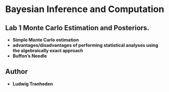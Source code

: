 # Bayesian Inference and Computation

## Lab 1 Monte Carlo Estimation and Posteriors.
* **Simple Monte Carlo estimation**
* **advantages/disadvantages of performing statistical analyses using the algebraically exact approach**
* **Buffon’s Needle**

## Author

* **Ludwig Tranheden**